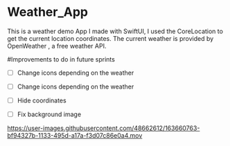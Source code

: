 # Weather_App

This is a weather demo App I made with SwiftUI, I used the CoreLocation to get the current location coordinates. 
The current weather is provided by OpenWeather , a free weather API.

#Improvements to do in future sprints 

- [ ] Change icons depending on the weather 
- [ ] Change icons depending on the weather 
- [ ] Hide coordinates
- [ ] Fix background image





https://user-images.githubusercontent.com/48662612/163660763-bf94327b-1133-495d-a17a-f3d07c86e0a4.mov

